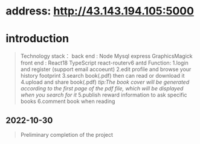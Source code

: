 # address: http://43.143.194.105:5000
# introduction
> Technology stack：
>     back end  : Node Mysql express GraphicsMagick
>     front end : React18 TypeScript react-routerv6 antd
>Function:
>   1.login and register (support email accoeunt)
>   2.edit profile and browse your history footprint
>   3.search book(.pdf) then can read or download it
>   4.upload and share book(.pdf)
>     *tip:The book cover will be generated according to the first page of the pdf file, which will be displayed when you search for it*
>   5.publish reward information to ask specific books
>   6.comment book when reading
## 2022-10-30
> Preliminary completion of the project
